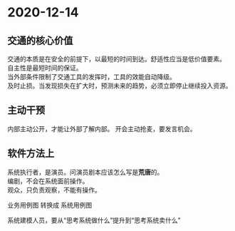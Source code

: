 # 2020-12-14

## 交通的核心价值

交通的本质是在安全的前提下，以最短的时间到达。舒适性应当是低价值要素。  
自主性是最短时间的保证。  
当外部条件限制了交通工具的发挥时，工具的效能自动降级。  
及时止损。当发现损失在扩大时，预测未来的趋势，必须立即停止继续投入资源。  

## 主动干预

内部主动公开，才能让外部了解内部。
开会主动抢麦，要发言机会。  

## 软件方法上

系统执行者，是演员。问演员剧本应该怎么写是**荒唐**的。  
编剧，不会在系统面前操作。  
观众，只负责观察，不能有操作。  

业务用例图 转换成 系统用例图  

系统建模人员，要从“思考系统做什么”提升到“思考系统卖什么”  

